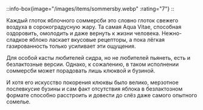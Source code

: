 ::info-box{image="/images/items/sommersby.webp" :rating="7"}
::

Каждый глоток яблочного соммерсби это словно глоток свежего воздуха в сорокоградусную жару.
Та самая Aqua Vitae, способная оздоровить, омолодить и даже вернуть к жизни человека.
Нежно-сладкое яблоко ласкает вкусовые рецепторы, а пока лёгкая газированность только усиливает эти ощущения.

Для особой касты любителей сидра, но не любителей пьянеть, есть и безлактозные версии. Однако, к сожалению,
в таком исполнении соммерсби может порадовать лишь клюквой и бузиной.

И хотя его искусство покорения клюквы было велико, мерзотное послевкусие бузины и сам факт отсутствия яблока
в безлактозном формате способно расстроить и довести до слёз даже самого опытного сомелье.
